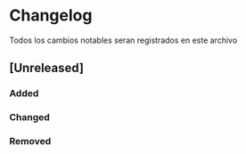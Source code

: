 # Changelog

Todos los cambios notables seran registrados en este archivo


## [Unreleased]

### Added


### Changed


### Removed